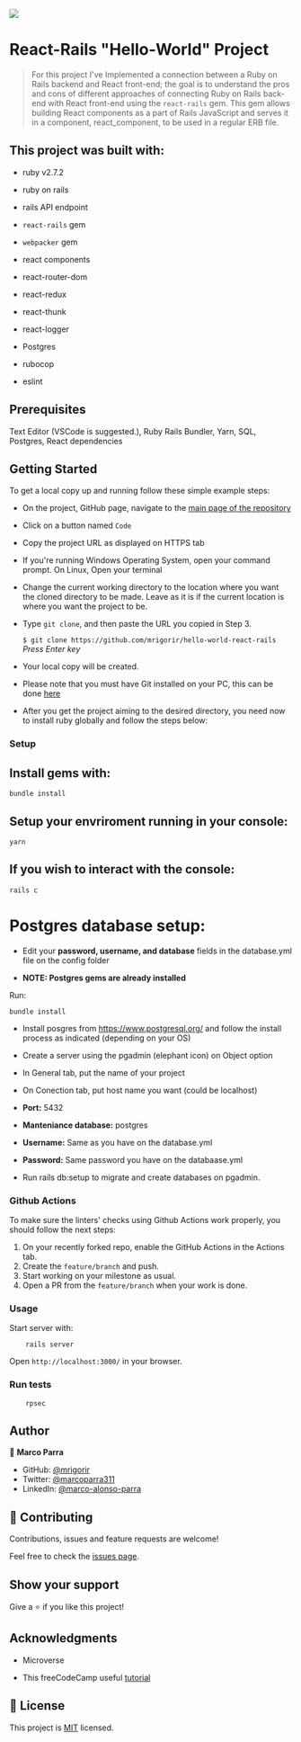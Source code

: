 ![](https://img.shields.io/badge/Microverse-blueviolet)

# React-Rails "Hello-World" Project

> For this project I've Implemented a connection between a Ruby on Rails backend and React front-end; the goal is to understand the pros and cons of different approaches of connecting Ruby on Rails back-end with React front-end using the `react-rails` gem. This gem allows building React components as a part of Rails JavaScript and serves it in a component, react_component, to be used in a regular ERB file.

## This project was built with:

- ruby v2.7.2 

- ruby on rails

- rails API endpoint

- `react-rails` gem

- `webpacker` gem

- react components

- react-router-dom

- react-redux

- react-thunk

- react-logger

- Postgres

- rubocop

- eslint

## Prerequisites

Text Editor (VSCode is suggested.), Ruby Rails Bundler, Yarn, SQL, Postgres, React dependencies

## Getting Started

To get a local copy up and running follow these simple example steps:

- On the project, GitHub page, navigate to the [main page of the repository](https://github.com/mrigorir/hello-world-react-rails)

- Click on a button named `Code`

- Copy the project URL as displayed on HTTPS tab

- If you're running Windows Operating System, open your command prompt. On Linux, Open your terminal

- Change the current working directory to the location where you want the cloned directory to be made. Leave as it is if the current location is where you want the project to be.

- Type `git clone`, and then paste the URL you copied in Step 3.<br>

  `$ git clone https://github.com/mrigorir/hello-world-react-rails` <em>Press Enter key</em><br>

- Your local copy will be created.

- Please note that you must have Git installed on your PC, this can be done [here](https://gist.github.com/derhuerst/1b15ff4652a867391f03)

- After you get the project aiming to the desired directory, you need now to install ruby globally and follow the steps below:
### Setup

## Install gems with:

```
bundle install
```

## Setup your envriroment running in your console: 

```
yarn
```

## If you wish to interact with the console:

```
rails c
```

# Postgres database setup:

- Edit your **password, username, and database** fields in the database.yml file on the config folder

- **NOTE: Postgres gems are already installed**

Run: 

```
bundle install
```

- Install posgres from https://www.postgresql.org/ and follow the install process as indicated (depending on your OS)

- Create a server using the pgadmin (elephant icon) on Object option
		
- In General tab, put the name of your project

- On Conection tab, put host name you want (could be localhost)

- **Port:** 5432

- **Manteniance database:** postgres

- **Username:** Same as you have on the database.yml

- **Password:** Same password you have on the databaase.yml

- Run rails db:setup to migrate and create databases on pgadmin.



### Github Actions

To make sure the linters' checks using Github Actions work properly, you should follow the next steps:

1. On your recently forked repo, enable the GitHub Actions in the Actions tab.
2. Create the `feature/branch` and push.
3. Start working on your milestone as usual.
4. Open a PR from the `feature/branch` when your work is done.



### Usage

Start server with:

```
    rails server
```

Open `http://localhost:3000/` in your browser.



### Run tests

```
    rpsec 
```
## Author

👤 **Marco Parra**

- GitHub: [@mrigorir](https://github.com/mrigorir)
- Twitter: [@marcoparra311](https://twitter.com/marcoparra311)
- LinkedIn: [@marco-alonso-parra](https://www.linkedin.com/in/marco-alonso-parra/)


## 🤝 Contributing

Contributions, issues and feature requests are welcome!

Feel free to check the [issues page](https://github.com/mrigorir/hello-world-react-rails/issues).


## Show your support

Give a ⭐️ if you like this project!


## Acknowledgments

- Microverse

- This freeCodeCamp useful [tutorial](https://www.freecodecamp.org/news/how-to-create-a-rails-project-with-a-react-and-redux-front-end-8b01e17a1db/)


## 📝 License

This project is [MIT](https://en.wikipedia.org/wiki/MIT_License) licensed.

